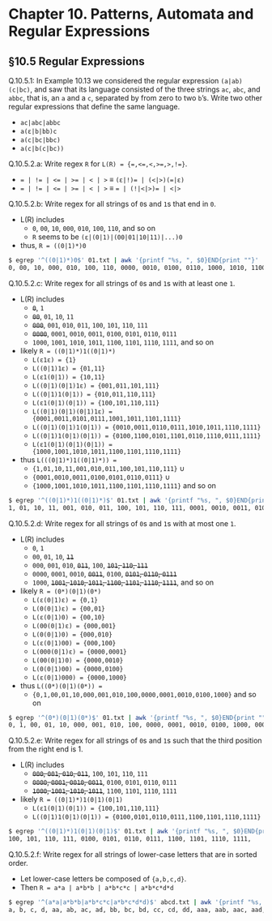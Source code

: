 # Chapter 10. Patterns, Automata and Regular Expressions

## §10.5 Regular Expressions

Q.10.5.1: In Example 10.13 we considered the regular expression `(a|ab)(c|bc)`,
and saw that its language consisted of the three strings `ac`, `abc`, and `abbc`, that is, an `a` and a `c`, separated by from zero to two `b`’s. Write two other regular expressions that define the same language.

- `ac|abc|abbc`
- `a(ε|b|bb)c`
- `a(c|bc|bbc)`
- `a(c|b(c|bc))`

Q.10.5.2.a: Write regex `R` for `L(R) = {=,<=,<,>=,>,!=}`.

- `= | != | <= | >= | < | >` &equiv; `(ε|!)= | (<|>)(=|ε)`
- `= | != | <= | >= | < | >` &equiv; `= | (!|<|>)= | <|>`

Q.10.5.2.b: Write regex for all strings of `0`s and `1`s that end in `0`.

- L(R) includes
  - `0`, `00`, `10`, `000`, `010`, `100`, `110`, and so on
  - `R` seems to be `(ε|(0|1)|(00|01|10|11)|...)0`
- thus, `R = ((0|1)*)0`

```bash
$ egrep '^((0|1)*)0$' 01.txt | awk '{printf "%s, ", $0}END{print ""}'
0, 00, 10, 000, 010, 100, 110, 0000, 0010, 0100, 0110, 1000, 1010, 1100, 1110, 00000, 
```

Q.10.5.2.c: Write regex for all strings of `0`s and `1`s with at least one `1`.

- L(R) includes
  - ~~`0`~~, `1`
  - ~~`00`~~, `01`, `10`, `11`
  - ~~`000`~~, `001`, `010`, `011`, `100`, `101`, `110`, `111`
  - ~~`0000`~~, `0001`, `0010`, `0011`, `0100`, `0101`, `0110`, `0111`
  - `1000`, `1001`, `1010`, `1011`, `1100`, `1101`, `1110`, `1111`, and so on
- likely `R = ((0|1)*)1((0|1)*)`
  - `L(ε1ε) = {1}`
  - `L((0|1)1ε) = {01,11}`
  - `L(ε1(0|1)) = {10,11}`
  - `L((0|1)(0|1)1ε) = {001,011,101,111}`
  - `L((0|1)1(0|1)) = {010,011,110,111}`
  - `L(ε1(0|1)(0|1)) = {100,101,110,111}`
  - `L((0|1)(0|1)(0|1)1ε) = {0001,0011,0101,0111,1001,1011,1101,1111}`
  - `L((0|1)(0|1)1(0|1)) = {0010,0011,0110,0111,1010,1011,1110,1111}`
  - `L((0|1)1(0|1)(0|1)) = {0100,1100,0101,1101,0110,1110,0111,1111}`
  - `L(ε1(0|1)(0|1)(0|1)) = {1000,1001,1010,1011,1100,1101,1110,1111}`
- thus `L(((0|1)*)1((0|1)*)) =`
  - `{1,01,10,11,001,010,011,100,101,110,111}` &cup;
  - `{0001,0010,0011,0100,0101,0110,0111}` &cup;
  - `{1000,1001,1010,1011,1100,1101,1110,1111}` and so on

```bash
$ egrep '^((0|1)*)1((0|1)*)$' 01.txt | awk '{printf "%s, ", $0}END{print ""}'
1, 01, 10, 11, 001, 010, 011, 100, 101, 110, 111, 0001, 0010, 0011, 0100, 0101, 0110, 0111, 1000, 1001, 1010, 1011, 1100, 1101, 1110, 1111, 
```

Q.10.5.2.d: Write regex for all strings of `0`s and `1`s with at most one `1`.

- L(R) includes
  - `0`, `1`
  - `00`, `01`, `10`, ~~`11`~~
  - `000`, `001`, `010`, ~~`011`~~, `100`, ~~`101`, `110`, `111`~~
  - `0000`, `0001`, `0010`, ~~`0011`~~, `0100`, ~~`0101`, `0110`, `0111`~~
  - `1000`, ~~`1001`, `1010`, `1011`, `1100`, `1101`, `1110`, `1111`~~, and so on
- likely `R = (0*)(0|1)(0*)`
  - `L(ε(0|1)ε) = {0,1}`
  - `L(0(0|1)ε) = {00,01}`
  - `L(ε(0|1)0) = {00,10}`
  - `L(00(0|1)ε) = {000,001}`
  - `L(0(0|1)0) = {000,010}`
  - `L(ε(0|1)00) = {000,100}`
  - `L(000(0|1)ε) = {0000,0001}`
  - `L(00(0|1)0) = {0000,0010}`
  - `L(0(0|1)00) = {0000,0100}`
  - `L(ε(0|1)000) = {0000,1000}`
- thus `L((0*)(0|1)(0*)) =`
  - `{0,1,00,01,10,000,001,010,100,0000,0001,0010,0100,1000}` and so on

```bash
$ egrep '^(0*)(0|1)(0*)$' 01.txt | awk '{printf "%s, ", $0}END{print ""}'
0, 1, 00, 01, 10, 000, 001, 010, 100, 0000, 0001, 0010, 0100, 1000, 00000, 
```

Q.10.5.2.e: Write regex for all strings of `0`s and `1`s such that the third position from the right end is 1.

- L(R) includes
  - ~~`000`, `001`, `010`, `011`~~, `100`, `101`, `110`, `111`
  - ~~`0000`, `0001`, `0010`, `0011`~~, `0100`, `0101`, `0110`, `0111`
  - ~~`1000`, `1001`, `1010`, `1011`~~, `1100`, `1101`, `1110`, `1111`
- likely `R = ((0|1)*)1(0|1)(0|1)`
  - `L(ε1(0|1)(0|1)) = {100,101,110,111}`
  - `L((0|1)1(0|1)(0|1)) = {0100,0101,0110,0111,1100,1101,1110,1111}`

```bash
$ egrep '^((0|1)*)1(0|1)(0|1)$' 01.txt | awk '{printf "%s, ", $0}END{print ""}'
100, 101, 110, 111, 0100, 0101, 0110, 0111, 1100, 1101, 1110, 1111, 
```

Q.10.5.2.f: Write regex for all strings of lower-case letters that are in sorted order.

- Let lower-case letters be composed of `{a,b,c,d}`.
- Then `R = a*a | a*b*b | a*b*c*c | a*b*c*d*d`

```bash
$ egrep '^(a*a|a*b*b|a*b*c*c|a*b*c*d*d)$' abcd.txt | awk '{printf "%s, ", $0}END{print ""}'
a, b, c, d, aa, ab, ac, ad, bb, bc, bd, cc, cd, dd, aaa, aab, aac, aad, abb, abc, abd, acc, acd, add, bbb, bbc, bbd, bcc, bcd, bdd, ccc, ccd, cdd, ddd, aaaa, aaab, aaac, aaad, aabb, aabc, aabd, aacc, aacd, aadd, abbb, abbc, abbd, abcc, abcd, abdd, accc, accd, acdd, addd, bbbb, bbbc, bbbd, bbcc, bbcd, bbdd, bccc, bccd, bcdd, bddd, cccc, cccd, ccdd, cddd, dddd, 
```



